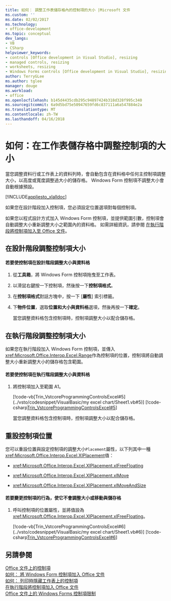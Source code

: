 ```yaml
---
title: 如何： 調整工作表儲存格內的控制項的大小 |Microsoft 文件
ms.custom: ''
ms.date: 02/02/2017
ms.technology:
- office-development
ms.topic: conceptual
dev_langs:
- VB
- CSharp
helpviewer_keywords:
- controls [Office development in Visual Studio], resizing
- managed controls, resizing
- worksheets, resizing
- Windows Forms controls [Office development in Visual Studio], resizing
author: TerryGLee
ms.author: tglee
manager: douge
ms.workload:
- office
ms.openlocfilehash: b145d4435cdb295c94897424b318d328f995c340
ms.sourcegitcommit: 6a9d5bd75e50947659fd6c837111a6a547884e2a
ms.translationtype: MT
ms.contentlocale: zh-TW
ms.lasthandoff: 04/16/2018
---
```

# <a name="how-to-resize-controls-within-worksheet-cells"></a>如何：在工作表儲存格中調整控制項的大小
  當您調整資料行或工作表上的資料列時，會自動包含在資料格中任何主控制項調整大小，以高度或寬度調整過大小的儲存格。 Windows Form 控制項不調整大小會自動根據預設。  
  
 [!INCLUDE[appliesto_xlalldoc](../vsto/includes/appliesto-xlalldoc-md.md)]  
  
 如果您在設計階段加入控制項，您必須設定位置選項對每個控制項。  
  
 如果您以程式設計方式加入 Windows Form 控制項，並提供範圍引數，控制項會自動調整大小重新調整大小之範圍內的資料格。 如需詳細資訊，請參閱 [在執行階段將控制項加入至 Office 文件](../vsto/adding-controls-to-office-documents-at-run-time.md)。  
  
## <a name="resizing-controls-at-design-time"></a>在設計階段調整控制項大小  
  
#### <a name="to-make-controls-resize-with-cells-at-design-time"></a>若要使控制項在設計階段調整大小與資料格  
  
1.  從**工具箱**，將 Windows Form 控制項拖曳至工作表。  
  
2.  以滑鼠右鍵按一下控制項，然後按一下**控制項格式**。  
  
3.  在**控制項格式**對話方塊中，按一下 [**屬性**] 索引標籤。  
  
4.  下**物件位置**，選取**位置和大小與資料格**選項，然後再按一下**確定**。  
  
     當您調整資料格包含控制項時，控制項調整大小以配合儲存格。  
  
## <a name="resizing-controls-at-run-time"></a>在執行階段調整控制項大小  
 如果您在執行階段加入 Windows Form 控制項，並傳入<xref:Microsoft.Office.Interop.Excel.Range>作為控制項的位置，控制項將自動調整大小重新調整大小的儲存格包含範圍。  
  
#### <a name="to-make-controls-resize-with-cells-at-run-time"></a>若要使控制項在執行階段調整大小與資料格  
  
1.  將控制項加入至範圍 A1。  
  
     [!code-vb[Trin_VstcoreProgrammingControlsExcel#5](../vsto/codesnippet/VisualBasic/my excel chart/Sheet1.vb#5)]
     [!code-csharp[Trin_VstcoreProgrammingControlsExcel#5](../vsto/codesnippet/CSharp/Trin_VstcoreProgrammingControlsExcelCS/Sheet1.cs#5)]  
  
     當您調整資料格包含控制項時，控制項調整大小以配合儲存格。  
  
## <a name="resetting-control-placement"></a>重設控制項位置  
 您可以重設位置與設定控制項的調整大小`Placement`屬性，以下列其中一種<xref:Microsoft.Office.Interop.Excel.XlPlacement>值：  
  
-   <xref:Microsoft.Office.Interop.Excel.XlPlacement.xlFreeFloating>  
  
-   <xref:Microsoft.Office.Interop.Excel.XlPlacement.xlMove>  
  
-   <xref:Microsoft.Office.Interop.Excel.XlPlacement.xlMoveAndSize>  
  
#### <a name="to-change-the-behavior-of-a-control-so-that-it-does-not-resize-or-move-with-the-cell"></a>若要變更控制項的行為，使它不會調整大小或移動與儲存格  
  
1.  呼叫控制項的位置屬性，並將值設為<xref:Microsoft.Office.Interop.Excel.XlPlacement.xlFreeFloating>。  
  
     [!code-vb[Trin_VstcoreProgrammingControlsExcel#6](../vsto/codesnippet/VisualBasic/my excel chart/Sheet1.vb#6)]
     [!code-csharp[Trin_VstcoreProgrammingControlsExcel#6](../vsto/codesnippet/CSharp/Trin_VstcoreProgrammingControlsExcelCS/Sheet1.cs#6)]  
  
## <a name="see-also"></a>另請參閱  
 [Office 文件上的控制項](../vsto/controls-on-office-documents.md)   
 [如何： 將 Windows Form 控制項加入 Office 文件](../vsto/how-to-add-windows-forms-controls-to-office-documents.md)   
 [如何： 列印時隱藏工作表上的控制項](../vsto/how-to-hide-controls-on-worksheets-when-printing.md)   
 [在執行階段將控制項加入 Office 文件](../vsto/adding-controls-to-office-documents-at-run-time.md)   
 [Office 文件上的 Windows Forms 控制項限制](../vsto/limitations-of-windows-forms-controls-on-office-documents.md)  
  
